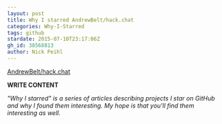 ```yaml
---
layout: post
title: Why I starred AndrewBelt/hack.chat
categories: Why-I-Starred
tags: github
stardate: 2015-07-10T23:17:06Z
gh_id: 38568813
author: Nick Peihl
---
```


[AndrewBelt/hack.chat](star.repo.html_url)

**WRITE CONTENT**

*"Why I starred" is a series of articles describing projects I star on GitHub and why I found them interesting. My hope is that you'll find them interesting as well.*

